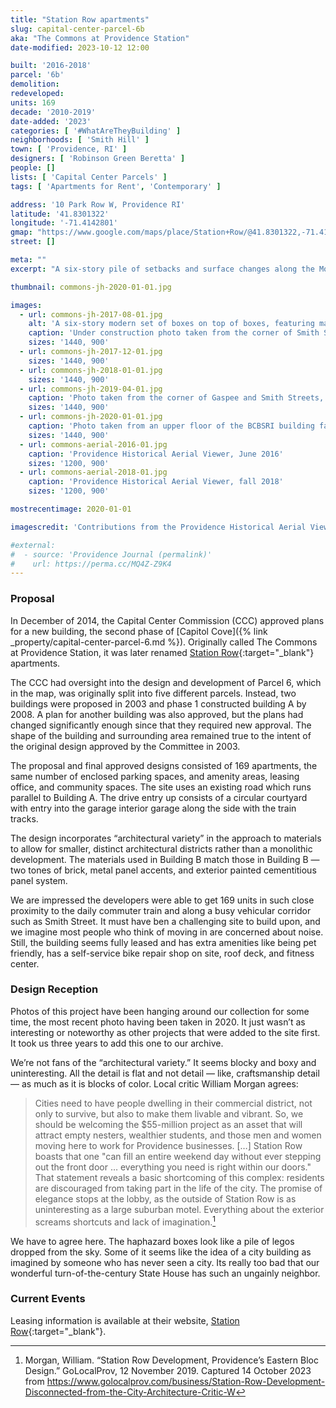 ```yaml
---
title: "Station Row apartments"
slug: capital-center-parcel-6b
aka: "The Commons at Providence Station"
date-modified: 2023-10-12 12:00

built: '2016-2018'
parcel: '6b'
demolition:
redeveloped:
units: 169
decade: '2010-2019'
date-added: '2023'
categories: [ '#WhatAreTheyBuilding' ]
neighborhoods: [ 'Smith Hill' ]
town: [ 'Providence, RI' ]
designers: [ 'Robinson Green Beretta' ]
people: []
lists: [ 'Capital Center Parcels' ]
tags: [ 'Apartments for Rent', 'Contemporary' ]

address: '10 Park Row W, Providence RI'
latitude: '41.8301322'
longitude: '-71.4142801'
gmap: "https://www.google.com/maps/place/Station+Row/@41.8301322,-71.4142801,17z/data=!3m1!4b1!4m6!3m5!1s0x89e4457bebe7b3bb:0x8f0f4c5b74d11ace!8m2!3d41.8301322!4d-71.4116998!16s%2Fg%2F11gwm9gyjr?entry=ttu"
street: []

meta: ""
excerpt: "A six-story pile of setbacks and surface changes along the Moshassuck River, Amtrack train corridor, and the State House"

thumbnail: commons-jh-2020-01-01.jpg

images:
  - url: commons-jh-2017-08-01.jpg
    alt: 'A six-story modern set of boxes on top of boxes, featuring many changes in facing material, setbacks, and massing, breaking what would have been a large box into many smaller ones. '
    caption: 'Under construction photo taken from the corner of Smith Street and Canal, facing south'
    sizes: '1440, 900'
  - url: commons-jh-2017-12-01.jpg
    sizes: '1440, 900'
  - url: commons-jh-2018-01-01.jpg
    sizes: '1440, 900'
  - url: commons-jh-2019-04-01.jpg
    caption: 'Photo taken from the corner of Gaspee and Smith Streets, facing southeast'
    sizes: '1440, 900'
  - url: commons-jh-2020-01-01.jpg
    caption: 'Photo taken from an upper floor of the BCBSRI building facing north northwest'
    sizes: '1440, 900'
  - url: commons-aerial-2016-01.jpg
    caption: 'Providence Historical Aerial Viewer, June 2016'
    sizes: '1200, 900'
  - url: commons-aerial-2018-01.jpg
    caption: 'Providence Historical Aerial Viewer, fall 2018'
    sizes: '1200, 900'

mostrecentimage: 2020-01-01

imagescredit: 'Contributions from the Providence Historical Aerial Viewer'

#external:
#  - source: 'Providence Journal (permalink)'
#    url: https://perma.cc/MQ4Z-Z9K4
---
```


### Proposal

In December of 2014, the Capital Center Commission (<span class="abbr">CCC</span>) approved plans for a new building, the second phase of [Capitol Cove]({% link _property/capital-center-parcel-6.md %}). Originally called The Commons at Providence Station, it was later renamed [Station Row](//www.stationrowapts.com/){:target="_blank"} apartments.

The <span class="abbr">CCC</span> had oversight into the design and development of Parcel 6, which in the map, was originally split into five different parcels. Instead, two buildings were proposed in 2003 and phase 1 constructed building A by 2008. A plan for another building was also approved, but the plans had changed significantly enough since that they required new approval. The shape of the building and surrounding area remained true to the intent of the original design approved by the Committee in 2003.

The proposal and final approved designs consisted of 169 apartments, the same number of enclosed parking spaces, and amenity areas, leasing office, and community spaces. The site uses an existing road which runs parallel to Building A. The drive entry up consists of a circular courtyard with entry into the garage interior garage along the side with the train tracks.

The design incorporates “architectural variety” in the approach to materials to allow for smaller, distinct architectural districts rather than a monolithic development. The materials used in Building B match those in Building B — two tones of brick, metal panel accents, and exterior painted cementitious panel system.

We are impressed the developers were able to get 169 units in such close proximity to the daily commuter train and along a busy vehicular corridor such as Smith Street. It must have ben a challenging site to build upon, and we imagine most people who think of moving in are concerned about noise. Still, the building seems fully leased and has extra amenities like being pet friendly, has a self-service bike repair shop on site, roof deck, and fitness center.

### Design Reception

Photos of this project have been hanging around our collection for some time, the most recent photo having been taken in 2020. It just wasn’t as interesting or noteworthy as other projects that were added to the site first. It took us three years to add this one to our archive.

We’re not fans of the “architectural variety.” It seems blocky and boxy and uninteresting. All the detail is flat and not detail — like, craftsmanship detail — as much as it is blocks of color. Local critic William Morgan agrees:

> Cities need to have people dwelling in their commercial district, not only to survive, but also to make them livable and vibrant. So, we should be welcoming the $55-million project as an asset that will attract empty nesters, wealthier students, and those men and women moving here to work for Providence businesses. […] Station Row boasts that one "can fill an entire weekend day without ever stepping out the front door … everything you need is right within our doors." That statement reveals a basic shortcoming of this complex: residents are discouraged from taking part in the life of the city. The promise of elegance stops at the lobby, as the outside of Station Row is as uninteresting as a large suburban motel. Everything about the exterior screams shortcuts and lack of imagination.[^1]

We have to agree here. The haphazard boxes look like a pile of legos dropped from the sky. Some of it seems like the idea of a city building as imagined by someone who has never seen a city. Its really too bad that our wonderful turn-of-the-century State House has such an ungainly neighbor.

[^1]: Morgan, William. “Station Row Development, Providence’s Eastern Bloc Design.” GoLocalProv, 12 November 2019. Captured 14 October 2023 from https://www.golocalprov.com/business/Station-Row-Development-Disconnected-from-the-City-Architecture-Critic-W


### Current Events

Leasing information is available at their website, [Station Row](//www.stationrowapts.com/){:target="_blank"}.
